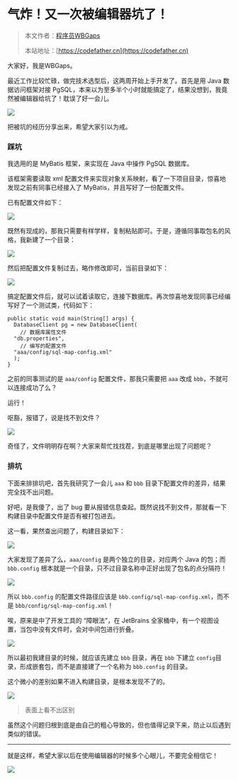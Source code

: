 # 气炸！又一次被编辑器坑了！

> 本文作者：[程序员WBGaps](https://yuyuanweb.feishu.cn/wiki/Abldw5WkjidySxkKxU2cQdAtnah)
>
> 本站地址：[https://codefather.cn](https://codefather.cn)

大家好，我是WBGaps。

最近工作比较忙碌，做完技术选型后，这两周开始上手开发了。首先是用 Java 数据访问框架对接 PgSQL，本来以为至多半个小时就能搞定了，结果没想到，我竟然被编辑器给坑了！耽误了好一会儿。

![](https://pic.yupi.icu/5563/202311072007065.jpeg)

把被坑的经历分享出来，希望大家引以为戒。

### 踩坑

我选用的是 MyBatis 框架，来实现在 Java 中操作 PgSQL 数据库。

该框架需要读取 xml 配置文件来实现对象关系映射，看了一下项目目录，惊喜地发现之前有同事已经接入了 MyBatis，并且写好了一份配置文件。

已有配置文件如下：

![](https://pic.yupi.icu/5563/202311072007057.png)

既然有现成的，那我只需要有样学样，复制粘贴即可。于是，遵循同事取包名的风格，我新建了一个目录：

![](https://pic.yupi.icu/5563/202311072007054.png)

然后把配置文件复制过去，略作修改即可，当前目录如下：

![](https://pic.yupi.icu/5563/202311072007060.png)

搞定配置文件后，就可以试着读取它，连接下数据库。再次惊喜地发现同事已经编写好了一个测试类，代码如下：

```
public static void main(String[] args) {
  DatabaseClient pg = new DatabaseClient(
    // 数据库属性文件
  "db.properties",
    // 编写的配置文件
  "aaa/config/sql-map-config.xml"
  );
}
```

之前的同事测试的是 `aaa/config` 配置文件，那我只需要把 `aaa` 改成 `bbb`，不就可以连接成功了么？

运行！

呕豁，报错了，说是找不到文件？

![](https://pic.yupi.icu/5563/202311072007107.png)

奇怪了，文件明明存在啊？大家来帮忙找找茬，到底是哪里出现了问题呢？

### 排坑

下面来排排坑吧，首先我研究了一会儿 `aaa` 和 `bbb` 目录下配置文件的差异，结果完全找不出问题。

好吧，是我傻了，出了 bug 要从报错信息查起。既然说找不到文件，那就看一下构建目录中配置文件是否有被打包进去。

这一看，果然查出问题了，构建目录如下：

![](https://pic.yupi.icu/5563/202311072007063.png)

大家发现了差异了么，`aaa/config` 是两个独立的目录，对应两个 Java 的包；而 `bbb.config` 根本就是一个目录，只不过目录名称中正好出现了包名的点分隔符！

![](https://pic.yupi.icu/5563/202311072007516.png)

所以 `bbb.config` 的配置文件路径应该是 `bbb.config/sql-map-config.xml`，而不是 `bbb/config/sql-map-config.xml`！

唉，原来是中了开发工具的 “障眼法”，在 JetBrains 全家桶中，有一个视图设置，当包中没有文件时，会对中间包进行折叠。

![](https://pic.yupi.icu/5563/202311072007537.png)

所以最初我建目录的时候，就应该先建立 `bbb` 目录，再在 `bbb` 下建立 `config`目录，形成嵌套包，而不是直接建了一个名称为 `bbb.config` 的目录。

这个微小的差别如果不进入构建目录，是根本发现不了的。

![](https://pic.yupi.icu/5563/202311072007566.png)

> 表面上看不出区别

虽然这个问题归根到底是由自己的粗心导致的，但也值得记录下来，防止以后遇到类似的错误。

------

就是这样，希望大家以后在使用编辑器的时候多个心眼儿，不要完全相信它！

![](https://pic.yupi.icu/5563/202311072007637.png)